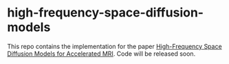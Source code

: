 # high-frequency-space-diffusion-models
This repo contains the implementation for the paper [High-Frequency Space Diffusion Models for Accelerated MRI](https://arxiv.org/abs/2208.05481). Code will be released soon.
